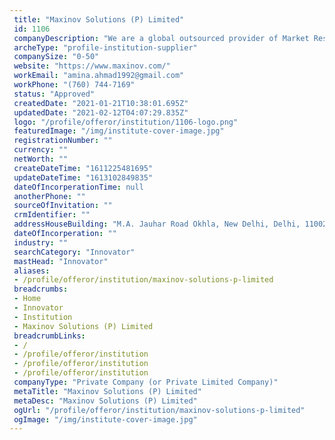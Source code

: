 ```yaml
--- 
 title: "Maxinov Solutions (P) Limited" 
 id: 1106 
 companyDescription: "We are a global outsourced provider of Market Research Services, Knowledge Services, Intellectual Property Services, Patent Outsourcing, Legal Support Services, and Technology Research and Intelligence Services. We bring technology expertise, quality, and cost-effective solutions at a single platform. With a unique combination of expertise, high quality standards, and cost-effective solutions, we hold a top position in the industry. We serve our clients worldwide to help them foster their growth and innovation." 
 archeType: "profile-institution-supplier" 
 companySize: "0-50"  
 website: "https://www.maxinov.com/" 
 workEmail: "amina.ahmad1992@gmail.com" 
 workPhone: "(760) 744-7169" 
 status: "Approved" 
 createdDate: "2021-01-21T10:38:01.695Z" 
 updatedDate: "2021-02-12T04:07:29.835Z" 
 logo: "/profile/offeror/institution/1106-logo.png" 
 featuredImage: "/img/institute-cover-image.jpg" 
 registrationNumber: "" 
 currency: "" 
 netWorth: ""  
 createDateTime: "1611225481695"  
 updateDateTime: "1613102849835"  
 dateOfIncorperationTime: null 
 anotherPhone: "" 
 sourceOfInvitation: "" 
 crmIdentifier: "" 
 addressHouseBuilding: "M.A. Jauhar Road Okhla, New Delhi, Delhi, 110025, India" 
 dateOfIncorperation: "" 
 industry: "" 
 searchCategory: "Innovator" 
 mastHead: "Innovator" 
 aliases: 
 - /profile/offeror/institution/maxinov-solutions-p-limited  
 breadcrumbs: 
 - Home
 - Innovator
 - Institution
 - Maxinov Solutions (P) Limited  
 breadcrumbLinks: 
 - /
 - /profile/offeror/institution
 - /profile/offeror/institution
 - /profile/offeror/institution  
 companyType: "Private Company (or Private Limited Company)" 
 metaTitle: "Maxinov Solutions (P) Limited" 
 metaDesc: "Maxinov Solutions (P) Limited" 
 ogUrl: "/profile/offeror/institution/maxinov-solutions-p-limited" 
 ogImage: "/img/institute-cover-image.jpg"
---
```

